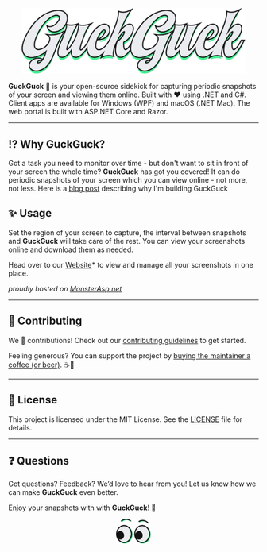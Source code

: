 <p align="center">
  <img src="https://raw.githubusercontent.com/GuckGuckHQ/Assets/refs/heads/main/png/logo.png" alt="GuckGuck Logo" width="450px">
</p>

**GuckGuck** 👀 is your open-source sidekick for capturing periodic snapshots of your screen and viewing them online. Built with ❤️ using .NET and C#. Client apps are available for Windows (WPF) and macOS (.NET Mac). The web portal is built with ASP.NET Core and Razor.

---

## ⁉️ Why GuckGuck?
Got a task you need to monitor over time - but don't want to sit in front of your screen the whole time? **GuckGuck** has got you covered! It can do periodic snapshots of your screen which you can view online - not more, not less. Here is a [blog post](https://johnnys.news/2025/03/Vibe-Coding-GuckGuck-Building-a-Periodic-Screenshot-Tool) describing why I'm building GuckGuck

## ✨ Usage
Set the region of your screen to capture, the interval between snapshots and **GuckGuck** will take care of the rest. You can view your screenshots online and download them as needed.

Head over to our [Website](http://guckguck.runasp.net/)* to view and manage all your screenshots in one place.  

*proudly hosted on [MonsterAsp.net](http://monsterasp.net/)*

---

## 🤝 Contributing

We 💖 contributions! Check out our [contributing guidelines](CONTRIBUTING.md) to get started.  

Feeling generous? You can support the project by [buying the maintainer a coffee (or beer)](http://bento.me/nor0x). ☕🍻

---

## 📜 License

This project is licensed under the MIT License. See the [LICENSE](LICENSE) file for details.

---

## ❓ Questions

Got questions? Feedback? We’d love to hear from you! Let us know how we can make **GuckGuck** even better.  

Enjoy your snapshots with with **GuckGuck**! 👀

<p align="center">
  <img src="https://raw.githubusercontent.com/GuckGuckHQ/Assets/refs/heads/main/png/logo-icon-transparent.png" alt="GuckGuck Logo" height="50px">
</p>
